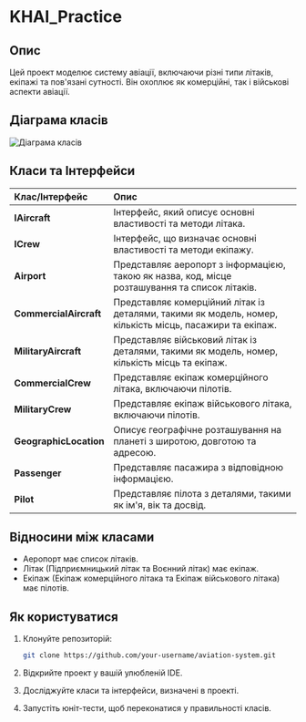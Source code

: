 
# KHAI_Practice

## Опис

Цей проект моделює систему авіації, включаючи різні типи літаків, екіпажі та пов'язані сутності. Він охоплює як комерційні, так і військові аспекти авіації.

## Діаграма класів

![Діаграма класів](https://github.com/XEducat/KHAI_Practice/assets/113421299/45babb28-d199-47b7-a06f-7833536608f3)

## Класи та Інтерфейси

| Клас/Інтерфейс        | Опис                                                                                           |
|:----------------------|:----------------------------------------------------------------------------------------------|
| **IAircraft**         | Інтерфейс, який описує основні властивості та методи літака.                                   |
| **ICrew**             | Інтерфейс, що визначає основні властивості та методи екіпажу.                                 |
| **Airport**           | Представляє аеропорт з інформацією, такою як назва, код, місце розташування та список літаків.  |
| **CommercialAircraft**| Представляє комерційний літак із деталями, такими як модель, номер, кількість місць, пасажири та екіпаж. |
| **MilitaryAircraft**  | Представляє військовий літак із деталями, такими як модель, номер, кількість місць та екіпаж.    |
| **CommercialCrew**    | Представляє екіпаж комерційного літака, включаючи пілотів.                                    |
| **MilitaryCrew**      | Представляє екіпаж військового літака, включаючи пілотів.                                    |
| **GeographicLocation**| Описує географічне розташування на планеті з широтою, довготою та адресою.                    |
| **Passenger**         | Представляє пасажира з відповідною інформацією.                                               |
| **Pilot**             | Представляє пілота з деталями, такими як ім'я, вік та досвід.                                |


## Відносини між класами

- Аеропорт має список літаків.
- Літак (Підприємницький літак та Воєнний літак) має екіпаж.
- Екіпаж (Екіпаж комерційного літака та Екіпаж військового літака) має пілотів.

## Як користуватися

1. Клонуйте репозиторій:

   ```bash
   git clone https://github.com/your-username/aviation-system.git

2. Відкрийте проект у вашій улюбленій IDE.

3. Досліджуйте класи та інтерфейси, визначені в проекті.

4. Запустіть юніт-тести, щоб переконатися у правильності класів.
